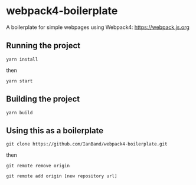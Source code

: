 # webpack4-boilerplate
A boilerplate for simple webpages using Webpack4: https://webpack.js.org

## Running the project
`yarn install`

then

`yarn start`

## Building the project
`yarn build`


## Using this as a boilerplate
`git clone https://github.com/IanBand/webpack4-boilerplate.git`

then

`git remote remove origin`

`git remote add origin [new repository url]`
